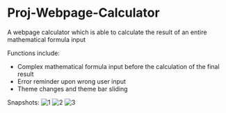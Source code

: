 # Proj-Webpage-Calculator
A webpage calculator which is able to calculate the result of an entire mathematical formula input

Functions include:
- Complex mathematical formula input before the calculation of the final result
- Error reminder upon wrong user input
- Theme changes and theme bar sliding

Snapshots:
![1](https://user-images.githubusercontent.com/44102726/53273407-efb95780-36c1-11e9-8706-99ec8d5f8105.PNG)
![2](https://user-images.githubusercontent.com/44102726/53273408-efb95780-36c1-11e9-96c7-60a8b8c7badc.PNG)
![3](https://user-images.githubusercontent.com/44102726/53273409-efb95780-36c1-11e9-960a-b676122311ed.PNG)
